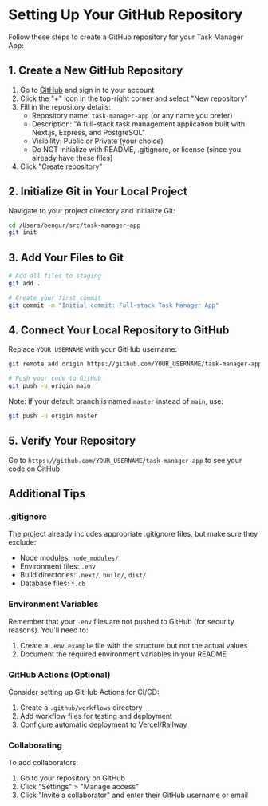 # Setting Up Your GitHub Repository

Follow these steps to create a GitHub repository for your Task Manager App:

## 1. Create a New GitHub Repository

1. Go to [GitHub](https://github.com) and sign in to your account
2. Click the "+" icon in the top-right corner and select "New repository"
3. Fill in the repository details:
   - Repository name: `task-manager-app` (or any name you prefer)
   - Description: "A full-stack task management application built with Next.js, Express, and PostgreSQL"
   - Visibility: Public or Private (your choice)
   - Do NOT initialize with README, .gitignore, or license (since you already have these files)
4. Click "Create repository"

## 2. Initialize Git in Your Local Project

Navigate to your project directory and initialize Git:

```bash
cd /Users/bengur/src/task-manager-app
git init
```

## 3. Add Your Files to Git

```bash
# Add all files to staging
git add .

# Create your first commit
git commit -m "Initial commit: Full-stack Task Manager App"
```

## 4. Connect Your Local Repository to GitHub

Replace `YOUR_USERNAME` with your GitHub username:

```bash
git remote add origin https://github.com/YOUR_USERNAME/task-manager-app.git

# Push your code to GitHub
git push -u origin main
```

Note: If your default branch is named `master` instead of `main`, use:

```bash
git push -u origin master
```

## 5. Verify Your Repository

Go to `https://github.com/YOUR_USERNAME/task-manager-app` to see your code on GitHub.

## Additional Tips

### .gitignore

The project already includes appropriate .gitignore files, but make sure they exclude:

- Node modules: `node_modules/`
- Environment files: `.env`
- Build directories: `.next/`, `build/`, `dist/`
- Database files: `*.db`

### Environment Variables

Remember that your `.env` files are not pushed to GitHub (for security reasons). You'll need to:

1. Create a `.env.example` file with the structure but not the actual values
2. Document the required environment variables in your README

### GitHub Actions (Optional)

Consider setting up GitHub Actions for CI/CD:

1. Create a `.github/workflows` directory
2. Add workflow files for testing and deployment
3. Configure automatic deployment to Vercel/Railway

### Collaborating

To add collaborators:
1. Go to your repository on GitHub
2. Click "Settings" > "Manage access"
3. Click "Invite a collaborator" and enter their GitHub username or email
